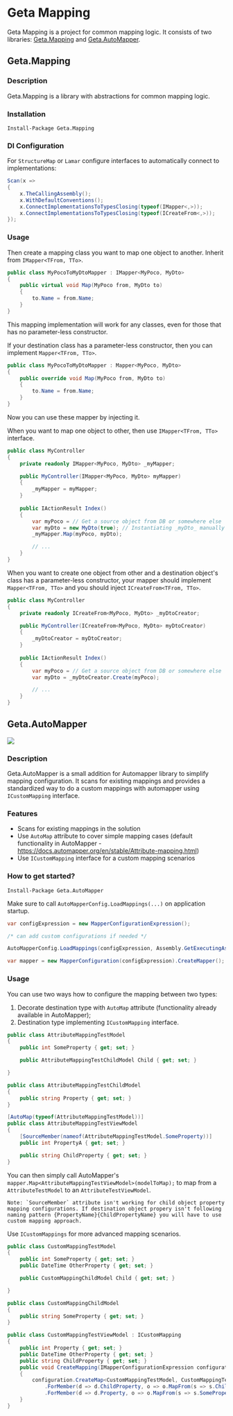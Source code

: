 # Geta Mapping

Geta Mapping is a project for common mapping logic. It consists of two libraries: [Geta.Mapping](#getamapping) and [Geta.AutoMapper](#getaautomapper).

## Geta.Mapping

### Description

Geta.Mapping is a library with abstractions for common mapping logic.

### Installation

```
Install-Package Geta.Mapping
```

### DI Configuration

For `StructureMap` or `Lamar` configure interfaces to automatically connect to implementations:

```csharp
Scan(x =>
{
    x.TheCallingAssembly();
    x.WithDefaultConventions();
    x.ConnectImplementationsToTypesClosing(typeof(IMapper<,>));
    x.ConnectImplementationsToTypesClosing(typeof(ICreateFrom<,>));
});
```

### Usage

Then create a mapping class you want to map one object to another. Inherit from `IMapper<TFrom, TTo>`.

```csharp
public class MyPocoToMyDtoMapper : IMapper<MyPoco, MyDto>
{
    public virtual void Map(MyPoco from, MyDto to)
    {
        to.Name = from.Name;
    }
}
```

This mapping implementation will work for any classes, even for those that has no parameter-less constructor.

If your destination class has a parameter-less constructor, then you can implement `Mapper<TFrom, TTo>`.

```csharp
public class MyPocoToMyDtoMapper : Mapper<MyPoco, MyDto>
{
    public override void Map(MyPoco from, MyDto to)
    {
        to.Name = from.Name;
    }
}
```

Now you can use these mapper by injecting it.

When you want to map one object to other, then use `IMapper<TFrom, TTo>` interface.

```csharp
public class MyController
{
    private readonly IMapper<MyPoco, MyDto> _myMapper;

    public MyController(IMapper<MyPoco, MyDto> myMapper)
    {
        _myMapper = myMapper;
    }
    
    public IActionResult Index()
    {
        var myPoco = // Get a source object from DB or somewhere else
        var myDto = new MyDto(true); // Instantiating _myDto_ manually as there is no parameter-less contructor
        _myMapper.Map(myPoco, myDto);

        // ...
    }
}
```

When you want to create one object from other and a destination object's class has a parameter-less constructor, your mapper should implement `Mapper<TFrom, TTo>` and you should inject `ICreateFrom<TFrom, TTo>`.

```csharp
public class MyController
{
    private readonly ICreateFrom<MyPoco, MyDto> _myDtoCreator;

    public MyController(ICreateFrom<MyPoco, MyDto> myDtoCreator)
    {
        _myDtoCreator = myDtoCreator;
    }
    
    public IActionResult Index()
    {
        var myPoco = // Get a source object from DB or somewhere else
        var myDto = _myDtoCreator.Create(myPoco);

        // ...
    }
}
```

## Geta.AutoMapper

![](http://tc.geta.no/app/rest/builds/buildType:(id:TeamFrederik_AutoMapper_Debug)/statusIcon)

### Description
Geta.AutoMapper is a small addition for Automapper library to simplify mapping configuration. It scans for existing mappings and provides a standardized way to do a custom mappings with automapper using `ICustomMapping` interface.

### Features
* Scans for existing mappings in the solution
* Use `AutoMap` attribute to cover simple mapping cases (default functionality in AutoMapper - https://docs.automapper.org/en/stable/Attribute-mapping.html)
* Use `ICustomMapping` interface for a custom mapping scenarios

### How to get started?
```
Install-Package Geta.AutoMapper
```

Make sure to call `AutoMapperConfig.LoadMappings(...)` on application startup.

```csharp
var configExpression = new MapperConfigurationExpression();

/* can add custom configurations if needed */

AutoMapperConfig.LoadMappings(configExpression, Assembly.GetExecutingAssembly());

var mapper = new MapperConfiguration(configExpression).CreateMapper();
```
### Usage 
You can use two ways how to configure the mapping between two types:
1. Decorate destination type with `AutoMap` attribute (functionality already available in AutoMapper);
2. Destination type implementing `ICustomMapping` interface.


```csharp
public class AttributeMappingTestModel
{
	public int SomeProperty { get; set; }

	public AttributeMappingTestChildModel Child { get; set; }

}

public class AttributeMappingTestChildModel
{
	public string Property { get; set; }
}

[AutoMap(typeof(AttributeMappingTestModel))]
public class AttributeMappingTestViewModel
{
	[SourceMember(nameof(AttributeMappingTestModel.SomeProperty))]
	public int PropertyA { get; set; }

	public string ChildProperty { get; set; }
}
```

You can then simply call AutoMapper's `mapper.Map<AttributeMappingTestViewModel>(modelToMap);` to map from a `AttributeTestModel` to an `AttributeTestViewModel`.
```
Note: `SourceMember` attribute isn't working for child object property mapping configurations. If destination object propery isn't following naming pattern {PropertyName}{ChildPropertyName} you will have to use custom mapping approach.
```
Use `ICustomMappings` for more advanced mapping scenarios. 

```csharp
public class CustomMappingTestModel
{
	public int SomeProperty { get; set; }
	public DateTime OtherProperty { get; set; }

	public CustomMappingChildModel Child { get; set; }

}

public class CustomMappingChildModel
{
	public string SomeProperty { get; set; }
}

public class CustomMappingTestViewModel : ICustomMapping
{
	public int Property { get; set; }
	public DateTime OtherProperty { get; set; }
	public string ChildProperty { get; set; }
	public void CreateMapping(IMapperConfigurationExpression configuration)
	{
		configuration.CreateMap<CustomMappingTestModel, CustomMappingTestViewModel>()
			.ForMember(d => d.ChildProperty, o => o.MapFrom(s => s.Child.SomeProperty))
			.ForMember(d => d.Property, o => o.MapFrom(s => s.SomeProperty));
	}
}
```

